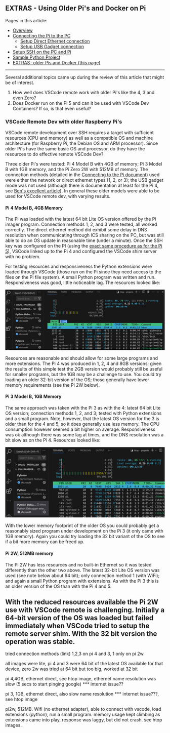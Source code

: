 ## EXTRAS - Using Older Pi's and Docker on Pi

Pages in this article:
- [Overview](./)
- [Connecting the Pi to the PC](rpi-connect-pc.md)
  - [Setup Direct Ethernet connection](rpi-vscode-ethernet)
  - [Setup USB Gadget connection](rpi-usb-gadget)
- [Setup SSH on the PC and Pi](rpi-ssh-vscode-setup)
- [Sample Python Project](python_sample_project)
- [EXTRAS- older Pis and Docker (this page)](rpi-vscode-extras.md)
<hr />
Several additional topics came up during the review of this article that might be of interest.

1. How well does VSCode remote work with older Pi's like the 4, 3 and even Zero?
2. Does Docker run on the Pi 5 and can it be used with VSCode Dev Containers?  If so, is that even useful?

### VSCode Remote Dev with older Raspberry Pi's

VSCode remote development over SSH requires a target with sufficient resources (CPU and memory) as well as a compatible OS and machine architecture (for Raspberry Pi, the Debian OS and ARM processor).  Since older Pi's have the same basic OS and processor, do they have the resources to do effective remote VSCode Dev?  

Three older Pi's were tested: Pi 4 Model B with 4GB of memory; Pi 3 Model B with 1GB memory, and the Pi Zero 2W with 512MB of memory.  The connection methods (detailed in the [Connecting to the Pi document](rpi-connect-pc.md)) used were either the network or direct ethernet types (1, 2, or 3); the USB gadget mode was not used (although there is documentation at least for the Pi 4, see [Ben's excellent article](https://www.hardill.me.uk/wordpress/2019/11/02/pi4-usb-c-gadget/)).  In general these older models were able to be used for VSCode remote dev, with varying results.

#### Pi 4 Model B, 4GB Memory

The Pi was loaded with the latest 64 bit Lite OS version offered by the Pi imager program.  Connection methods 1, 2, and 3 were tested, all worked correctly.  The direct ethernet method did exhibit some delay in DNS resolution when communicating through ICS sharing on the PC, but was still able to do an OS update in reasonable time (under a minute).  Once the SSH key was configured on the PI (using the [exact same procedure as for the Pi 5](rpi-ssh-vscode-setup.md)), VSCode linked up to the Pi 4 and configured the VSCode shim server with no problem.

For testing resources and responsiveness the Python extensions were loaded through VSCode (those run on the Pi since they need access to the files on the Pi file system).  A small Python program was written and run.  Responsiveness was good, little noticeable lag.  The resources looked like:

![pi4htop](images/Pi4-htop.png)

Resources are reasonable and should allow for some large programs and more extensions.  The Pi 4 was produced in 1, 2, 4 and 8GB versions; given the results of this simple test the 2GB version would probably still be useful for smaller programs, but the 1GB may be a challenge to use.  You could try loading an older 32-bit version of the OS; those generally have lower memory requirements (see the Pi 2W below).

#### Pi 3 Model B, 1GB Memory

The same approach was taken with the Pi 3 as with the 4: latest 64 bit Lite OS version; connection methods 1, 2, and 3; tested with Python extensions and a small program.  Note, however, that the latest OS version for the 3 is older than for the 4 and 5, so it does generally use less memory.  The CPU consumption however seemed a bit higher on average.  Responsiveness was ok although there was some lag at times, and the DNS resolution was a bit slow as on the Pi 4.  Resources looked like:

![pi3htop](images/Pi3-htop.png)

With the lower memory footprint of the older OS you could probably get a reasonably sized program under development on the Pi 3 (it only came with 1GB memory).  Again you could try loading the 32 bit variant of the OS to see if a bit more memory can be freed up.

#### Pi 2W, 512MB memory

The Pi 2W has less resources and no built-in Ethernet so it was tested differently than the other two above.  The latest 32-bit Lite OS version was used (see note below about 64 bit); only connection method 1 (with WiFi); and again a small Python program with extensions.  As with the Pi 3 this is an older version of the OS than with the Pi 4 and 5.

With the reduced resources available the Pi 2W use with VSCode remote is challenging.  Initially a 64-bit version of the OS was loaded but failed immediately when VSCode tried to setup the remote server shim.  With the 32 bit version the operation was stable.
----------

tried connection methods (link) 1,2,3 on pi 4 and 3, 1 only on pi 2w.

all images were lite, pi 4 and 3 were 64 bit of the latest OS available for that device, zero 2w was tried at 64 bit but too big, worked at 32 bit

pi 4,4GB, ethernet direct, see htop image, ethernet name resolution was slow (5 secs to start pinging google) *** internet issue??

pi 3, 1GB, ethernet direct, also slow name resolution *** internet issue???, see htop image

pi2w, 512MB.  Wifi (no ethernet adapter), able to connect with vscode, load extensions (python), run a small program.  memory usage kept climbing as extensions came into play, response was laggy, but did not crash.  see htop images.



